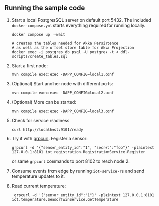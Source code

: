 ## Running the sample code

1. Start a local PostgresSQL server on default port 5432. The included `docker-compose.yml` starts everything required for running locally.

    ```shell
    docker compose up --wait

    # creates the tables needed for Akka Persistence
    # as well as the offset store table for Akka Projection
    docker exec -i postgres_db psql -U postgres -t < ddl-scripts/create_tables.sql
    ```

2. Start a first node:

    ```shell
    mvn compile exec:exec -DAPP_CONFIG=local1.conf
    ```

3. (Optional) Start another node with different ports:

    ```shell
    mvn compile exec:exec -DAPP_CONFIG=local2.conf
    ```

4. (Optional) More can be started:

    ```shell
    mvn compile exec:exec -DAPP_CONFIG=local3.conf
    ```

5. Check for service readiness

    ```shell
    curl http://localhost:9101/ready
    ```

6. Try it with [grpcurl](https://github.com/fullstorydev/grpcurl). Register a sensor:

    ```shell
    grpcurl -d '{"sensor_entity_id":"1", "secret":"foo"}' -plaintext 127.0.0.1:8101 iot.registration.RegistrationService.Register
    ```

    or same `grpcurl` commands to port 8102 to reach node 2.

7. Consume events from edge by running `iot-service-rs` and send temperature updates to it.

8. Read current temperature: 

   ```shell
    grpcurl -d '{"sensor_entity_id":"1"}' -plaintext 127.0.0.1:8101 iot.temperature.SensorTwinService.GetTemperature
    ```

